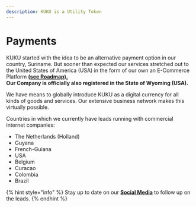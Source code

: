 ```yaml
---
description: KUKU is a Utility Token
---
```


# Payments

KUKU started with the idea to be an alternative payment option in our country, Suriname. But sooner than expected our services stretched out to the United States of America (USA) in the form of our own an E-Commerce Platform [**(see Roadmap).**](../../../../about-us/roadmap-2022.md)\
**Our Company is officially also registered in the State of Wyoming (USA).**

We have means to globally introduce KUKU as a digital currency for all kinds of goods and services. Our extensive business network makes this virtually possible.

Countries in which we currently have leads running with commercial internet companies:

* The Netherlands (Holland)
* Guyana
* French-Guiana
* USA
* Belgium
* Curacao
* Colombia
* Brazil

{% hint style="info" %}
Stay up to date on our [**Social Media**](../../../../about-us/social-links.md) to follow up on the leads.
{% endhint %}
